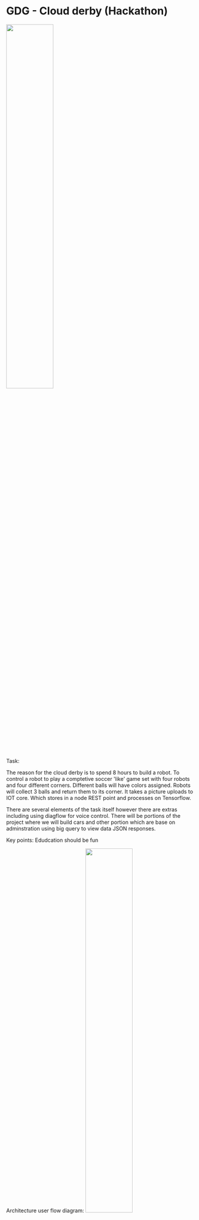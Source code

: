 # GDG - Cloud derby (Hackathon)

<img width="50%" height="50%" src="/media/feature-1.png"/>

Task:

The reason for the cloud derby is to spend 8 hours to build a robot. To 
control a robot to play a comptetive soccer 'like' game set with four 
robots and four different corners. Different balls will have colors assigned. 
Robots will collect 3 balls and return them to its corner. It takes a picture
uploads to IOT core. Which stores in a node REST point and processes on Tensorflow.


There are several elements of the task itself however there are extras including
using diagflow for voice control. There will be portions of the project where
we will build cars and other portion which are base on adminstration using big query
to view data JSON responses.

Key points:
Edudcation should be fun

Architecture user flow diagram:
<img width="50%" height="50%" src="/media/architecture-1.png"/>

Architecture technology flow:
<img width="50%" height="50%" src="/media/architecture-2.png"/>

## Resources

Rules:
https://www.cloudderby.io/getting-started/game-rules

Credentials:
(ommited)

Work doc: https://docs.google.com/document/d/1PVv9Pstwpu9DWkVE05a4GN8UD90YD2sF53v1C8u6s3Q/edit#

High level initial setup:
1. Complete the initial Project Setup.
2. Deploy and start Object Detection Module on the cloud
3. Deploy and start Control Module on the cloud
4. Provision and start GoPiGo Car software on the car
5. Go to the Game Control web App and start the game, see URL in the log for the Cloud Control Module.

Project ID: robot-derby-fabian
Update file $HOME/setenv-dev-workspace.sh with the proper values for $ZONE and $REGION:
REGION = europe-west4
ZONE = europe-west4-a

Copy all images from gcloud to robot vm
command - gsutil -m cp -r gs://robot-derby-team27-images/* c:\a-robot-images

Example ball detection images:

<img width="50%" height="50%" src="/media/ball-detection.png"/>

## Hackathon material

- Overview
- Architecture
- Conventions
- Project creation and setup
- Machine learning image preparation
- ML Model Training
- Driving controller
- GoPiGo Car assembly and setup
- ML inference
- Voice control with control Google assistant and dialogueflow
- Troubleshooting
- Game preparation and play
- Optional: Calibrate car lens (was not optional)

https://www.couldderby.io

Important formulas include:
Object height on sensor (mm) / focal length (f, mm) = Real Object height (mm) / Distance to Object (d, mm)

Which calculates shift from the middle of the image knowing the angle of view of the lens

<img width="50%" height="50%" src="/media/camera-tracking-formula.png"/>

## Result

Pi Robot 1:

<img width="50%" height="50%" src="/media/pi-robot-1.JPG"/>

Pi Robot 2:

<img width="50%" height="50%" src="/media/pi-robot-2.JPG"/>

Track 1:

<img width="50%" height="50%" src="/media/track-1.JPG"/>

Track 2:

<img width="50%" height="50%" src="/media/track-3.JPG"/>

Recording results:

<img width="50%" height="50%" src="/media/track-2.JPG"/>

Download this video <a href="https://github.com/fabianfranklinhuffstead/GDG-Cloud-Derby-/blob/master/media/robot-track.MOV">here</a> for visual demo:

<img src="/media/robot-track_1_loop.gif" />


